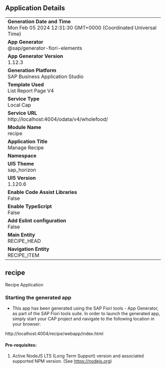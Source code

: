 ## Application Details
|               |
| ------------- |
|**Generation Date and Time**<br>Mon Feb 05 2024 12:31:30 GMT+0000 (Coordinated Universal Time)|
|**App Generator**<br>@sap/generator-fiori-elements|
|**App Generator Version**<br>1.12.3|
|**Generation Platform**<br>SAP Business Application Studio|
|**Template Used**<br>List Report Page V4|
|**Service Type**<br>Local Cap|
|**Service URL**<br>http://localhost:4004/odata/v4/wholefood/
|**Module Name**<br>recipe|
|**Application Title**<br>Manage Recipe|
|**Namespace**<br>|
|**UI5 Theme**<br>sap_horizon|
|**UI5 Version**<br>1.120.6|
|**Enable Code Assist Libraries**<br>False|
|**Enable TypeScript**<br>False|
|**Add Eslint configuration**<br>False|
|**Main Entity**<br>RECIPE_HEAD|
|**Navigation Entity**<br>RECIPE_ITEM|

## recipe

Recipe Application

### Starting the generated app

-   This app has been generated using the SAP Fiori tools - App Generator, as part of the SAP Fiori tools suite.  In order to launch the generated app, simply start your CAP project and navigate to the following location in your browser:

http://localhost:4004/recipe/webapp/index.html

#### Pre-requisites:

1. Active NodeJS LTS (Long Term Support) version and associated supported NPM version.  (See https://nodejs.org)


